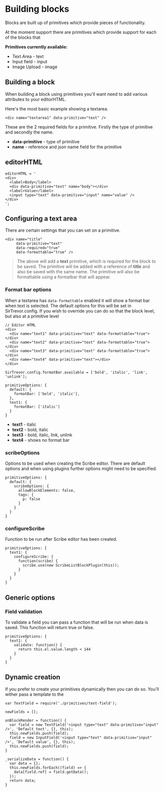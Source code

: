 Building blocks
===

Blocks are built up of primitives which provide pieces of functionality.

At the moment support there are primitives which provide support for each of the blocks that 

**Primitives currently available:**

- Text Area - text
- Input field - input
- Image Upload - image

## Building a block

When building a block using primitives you'll want need to add various attributes to your editorHTML.

Here's the most basic example showing a textarea.

```
<div name="textarea1" data-primitive="text" />
```

These are the 2 required fields for a primitive. Firstly the type of primitive and secondly the name.

- **data-primitive** - type of primitive
- **name** - reference and json name field for the primitive

## editorHTML

```
editorHTML = '
<div>
  <label>Body</label>
  <div data-primitive="text" name="body"></div>
  <label>Value</label>
  <input type="text" data-primitive="input" name="value" />
</div>
';
```

## Configuring a text area

There are certain settings that you can set on a primitive.

```
<div name="title" 
     data-primitive="text" 
     data-required="true" 
     data-formattable="true" />
```

> The above will add a **text** primitive, which is required for the block to be saved. The primitive will be added with a reference of **title** and also be saved with the same name. The primitive will also be formattable using a formatbar that will appear.

### Format bar options

When a textarea has `data-formattable` enabled it will show a format bar when text is selected. The default options for this will be set in SirTrevor.config. If you wish to override you can do so that the block level, but also at a primitive level

```
// Editor HTML
<div>
  <div name="text1" data-primitive="text" data-formattable="true"></div>
  <div name="text2" data-primitive="text" data-formattable="true"></div>
  <div name="text3" data-primitive="text" data-formattable="true"></div>
  <div name="text4" data-primitive="text"></div>
</div>

SirTrevor.config.formatBar.available = ['bold', 'italic', 'link', 'unlink'];

primitiveOptions: {
  default: {
  	formatBar: ['bold', 'italic'],
  },
  text1: {
    formatBar: ['italic']
  }
}
```

- **text1** - italic
- **text2** - bold, italic
- **text3** - bold, italic, link, unlink
- **text4** - shows no format bar

### scribeOptions

Options to be used when creating the Scribe editor. There are default options and when using plugins further options might need to be specified.

```
primitiveOptions: {
  default: {
    scribeOptions: {
      allowBlockElements: false,
      tags: {
        p: false
      }
    }
  }
}

```

### configureScribe

Function to be run after Scribe editor has been created.

```
primitiveOptions: {
  text1: {
    configureScribe: {
      function(scribe) {
        scribe.use(new ScribeListBlockPlugin(this));
      }
    }
  }
}
```

## Generic options

### Field validation

To validate a field you can pass a function that will be run when data is saved. This function will return true or false.

```
primitiveOptions: {
  text1: {
    validate: function() {
      return this.el.value.length < 144
    }
  }
}
```

## Dynamic creation

If you prefer to create your primitives dynamically then you can do so. You'll wither pass a template to the 

```
var TextField = require('./primitives/text-field');

newFields = [];

onBlockRender = function() {
  var field = new TextField('<input type="text" data-primitive="input" />', 'Default text', {}, this);
  this.newFields.push(field);
  field = new InputField('<input type="text" data-primitive="input" />', 'Default value', {}, this);
  this.newFields.push(field);
}

_serializeData = function() {
  var data = {};
  this.newFields.forEach((field) => {
    data[field.ref] = field.getData();
  });
  return data;
}
```
